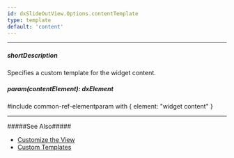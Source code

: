 ```yaml
---
id: dxSlideOutView.Options.contentTemplate
type: template
default: 'content'
---
```

---
##### shortDescription
Specifies a custom template for the widget content.

##### param(contentElement): dxElement
#include common-ref-elementparam with { element: "widget content" }

---
#####See Also#####
- [Customize the View](/Documentation/Guide/Widgets/SlideOutView/Customize_the_View/)
- [Custom Templates](/Documentation/Guide/Widgets/Common/Templates/#Custom_Templates)